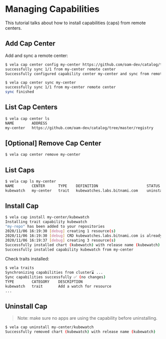# Managing Capabilities

This tutorial talks about how to install capabilities (caps) from remote centers.

## Add Cap Center

Add and sync a remote center:

```bash
$ vela cap center config my-center https://github.com/oam-dev/catalog/tree/master/registry
successfully sync 1/1 from my-center remote center
Successfully configured capability center my-center and sync from remote

$ vela cap center sync my-center
successfully sync 1/1 from my-center remote center
sync finished
```

## List Cap Centers

```bash
$ vela cap center ls
NAME     	ADDRESS
my-center	https://github.com/oam-dev/catalog/tree/master/registry
```

## [Optional] Remove Cap Center

```bash
$ vela cap center remove my-center
```

## List Caps

```bash
$ vela cap ls my-center
NAME     	CENTER   	TYPE 	DEFINITION                  	STATUS     	APPLIES-TO
kubewatch	my-center	trait	kubewatches.labs.bitnami.com	uninstalled	[]
```

## Install Cap

```bash
$ vela cap install my-center/kubewatch
Installing trait capability kubewatch
"my-repo" has been added to your repositories
2020/11/06 16:19:30 [debug] creating 1 resource(s)
2020/11/06 16:19:30 [debug] CRD kubewatches.labs.bitnami.com is already present. Skipping.
2020/11/06 16:19:37 [debug] creating 3 resource(s)
Successfully installed chart (kubewatch) with release name (kubewatch)
Successfully installed capability kubewatch from my-center
```

Check traits installed:
```bash
$ vela traits
Synchronizing capabilities from cluster⌛ ...
Sync capabilities successfully ✅ (no changes)
TYPE      	CATEGORY	DESCRIPTION
kubewatch 	trait   	Add a watch for resource
...
```

## Uninstall Cap

> Note: make sure no apps are using the capability before uninstalling.

```bash
$ vela cap uninstall my-center/kubewatch
Successfully removed chart (kubewatch) with release name (kubewatch)
```
